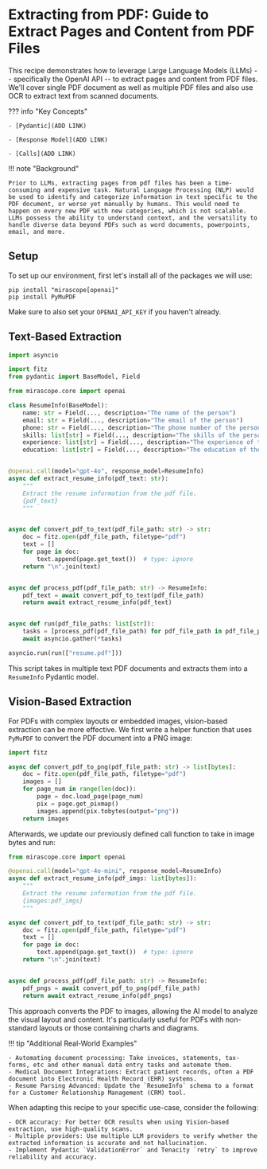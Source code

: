 # Extracting from PDF: Guide to Extract Pages and Content from PDF Files

This recipe demonstrates how to leverage Large Language Models (LLMs) -- specifically the OpenAI API -- to extract pages and content from PDF files. We'll cover single PDF document as well as multiple PDF files and also use OCR to extract text from scanned documents.

??? info "Key Concepts"

    - [Pydantic](ADD LINK)

    - [Response Model](ADD LINK)
    
    - [Calls](ADD LINK)

!!! note "Background"

    Prior to LLMs, extracting pages from pdf files has been a time-consuming and expensive task. Natural Language Processing (NLP) would be used to identify and categorize information in text specific to the PDF document, or worse yet manually by humans. This would need to happen on every new PDF with new categories, which is not scalable. LLMs possess the ability to understand context, and the versatility to handle diverse data beyond PDFs such as word documents, powerpoints, email, and more.

## Setup

To set up our environment, first let's install all of the packages we will use:

```shell
pip install "mirascope[openai]"
pip install PyMuPDF
```

Make sure to also set your `OPENAI_API_KEY` if you haven't already.

## Text-Based Extraction

```python
import asyncio

import fitz
from pydantic import BaseModel, Field

from mirascope.core import openai

class ResumeInfo(BaseModel):
    name: str = Field(..., description="The name of the person")
    email: str = Field(..., description="The email of the person")
    phone: str = Field(..., description="The phone number of the person")
    skills: list[str] = Field(..., description="The skills of the person")
    experience: list[str] = Field(..., description="The experience of the person")
    education: list[str] = Field(..., description="The education of the person")


@openai.call(model="gpt-4o", response_model=ResumeInfo)
async def extract_resume_info(pdf_text: str):
    """
    Extract the resume information from the pdf file.
    {pdf_text}
    """


async def convert_pdf_to_text(pdf_file_path: str) -> str:
    doc = fitz.open(pdf_file_path, filetype="pdf")
    text = []
    for page in doc:
        text.append(page.get_text())  # type: ignore
    return "\n".join(text)


async def process_pdf(pdf_file_path: str) -> ResumeInfo:
    pdf_text = await convert_pdf_to_text(pdf_file_path)
    return await extract_resume_info(pdf_text)


async def run(pdf_file_paths: list[str]):
    tasks = [process_pdf(pdf_file_path) for pdf_file_path in pdf_file_paths]
    await asyncio.gather(*tasks)

asyncio.run(run(["resume.pdf"]))
```

This script takes in multiple text PDF documents and extracts them into a `ResumeInfo` Pydantic model.

## Vision-Based Extraction

For PDFs with complex layouts or embedded images, vision-based extraction can be more effective. We first write a helper function that uses `PyMuPDF` to convert the PDF document into a PNG image:

```python
import fitz

async def convert_pdf_to_png(pdf_file_path: str) -> list[bytes]:
    doc = fitz.open(pdf_file_path, filetype="pdf")
    images = []
    for page_num in range(len(doc)):
        page = doc.load_page(page_num)
        pix = page.get_pixmap()
        images.append(pix.tobytes(output="png"))
    return images
```

Afterwards, we update our previously defined call function to take in image bytes and run:

```python
from mirascope.core import openai

@openai.call(model="gpt-4o-mini", response_model=ResumeInfo)
async def extract_resume_info(pdf_imgs: list[bytes]):
    """
    Extract the resume information from the pdf file.
    {images:pdf_imgs}
    """

async def convert_pdf_to_text(pdf_file_path: str) -> str:
    doc = fitz.open(pdf_file_path, filetype="pdf")
    text = []
    for page in doc:
        text.append(page.get_text())  # type: ignore
    return "\n".join(text)


async def process_pdf(pdf_file_path: str) -> ResumeInfo:
    pdf_pngs = await convert_pdf_to_png(pdf_file_path)
    return await extract_resume_info(pdf_pngs)
```

This approach converts the PDF to images, allowing the AI model to analyze the visual layout and content. It's particularly useful for PDFs with non-standard layouts or those containing charts and diagrams.

!!! tip "Additional Real-World Examples"

    - Automating document processing: Take invoices, statements, tax-forms, etc and other manual data entry tasks and automate them.
    - Medical Document Integrations: Extract patient records, often a PDF document into Electronic Health Record (EHR) systems.
    - Resume Parsing Advanced: Update the `ResumeInfo` schema to a format for a Customer Relationship Management (CRM) tool.

When adapting this recipe to your specific use-case, consider the following:

    - OCR accuracy: For better OCR results when using Vision-based extraction, use high-quality scans.
    - Multiple providers: Use multiple LLM providers to verify whether the extracted information is accurate and not hallucination.
    - Implement Pydantic `ValidationError` and Tenacity `retry` to improve reliability and accuracy.
